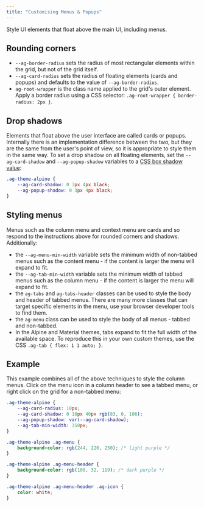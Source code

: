 ```yaml
---
title: "Customising Menus & Popups"
---
```


Style UI elements that float above the main UI, including menus.

## Rounding corners

- `--ag-border-radius` sets the radius of most rectangular elements within the grid, but not of the grid itself.
- `--ag-card-radius` sets the radius of floating elements (cards and popups) and defaults to the value of `--ag-border-radius`.
- `ag-root-wrapper` is the class name applied to the grid's outer element. Apply a border radius using a CSS selector: `.ag-root-wrapper { border-radius: 2px }`.

## Drop shadows

Elements that float above the user interface are called cards or popups. Internally there is an implementation difference between the two, but they are the same from the user's point of view, so it is appropriate to style them in the same way. To set a drop shadow on all floating elements, set the `--ag-card-shadow` and `--ag-popup-shadow` variables to a [CSS box shadow value](https://developer.mozilla.org/en-US/docs/Web/CSS/box-shadow):

```css
.ag-theme-alpine {
    --ag-card-shadow: 0 3px 4px black;
    --ag-popup-shadow: 0 3px 4px black;
}
```

## Styling menus

Menus such as the column menu and context menu are cards and so respond to the instructions above for rounded corners and shadows. Additionally:

- the `--ag-menu-min-width` variable sets the minimum width of non-tabbed menus such as the content menu - if the content is larger the menu will expand to fit.
- the `--ag-tab-min-width` variable sets the minimum width of tabbed menus such as the column menu - if the content is larger the menu will expand to fit.
- the `ag-tabs` and `ag-tabs-header` classes can be used to style the body and header of tabbed menus. There are many more classes that can target specific elements in the menu, use your browser developer tools to find them.
- the `ag-menu` class can be used to style the body of all menus - tabbed and non-tabbed.
- In the Alpine and Material themes, tabs expand to fit the full width of the available space. To reproduce this in your own custom themes, use the CSS `.ag-tab { flex: 1 1 auto; }`.

## Example

This example combines all of the above techniques to style the column menus. Click on the menu icon in a column header to see a tabbed menu, or right click on the grid for a non-tabbed menu:

```css
.ag-theme-alpine {
    --ag-card-radius: 10px;
    --ag-card-shadow: 0 10px 40px rgb(83, 0, 106);
    --ag-popup-shadow: var(--ag-card-shadow);
    --ag-tab-min-width: 350px;
}

.ag-theme-alpine .ag-menu {
    background-color: rgb(244, 220, 250); /* light purple */
}

.ag-theme-alpine .ag-menu-header {
    background-color: rgb(100, 32, 119); /* dark purple */
}

.ag-theme-alpine .ag-menu-header .ag-icon {
    color: white;
}
```

<grid-example title='Styling Menus' name='styling-menus' type='generated' options='{ "exampleHeight": 450, "enterprise": true, "modules": ["clientside", "rowgrouping", "menu", "setfilter", "columnpanel"]  }'></grid-example>